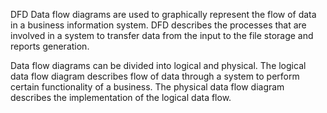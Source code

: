 DFD
Data flow diagrams are used to graphically represent the flow of data in a business information system. DFD describes the processes that are involved in a system to transfer data from the input to the file storage and reports generation.

Data flow diagrams can be divided into logical and physical. The logical data flow diagram describes flow of data through a system to perform certain functionality of a business. The physical data flow diagram describes the implementation of the logical data flow.
